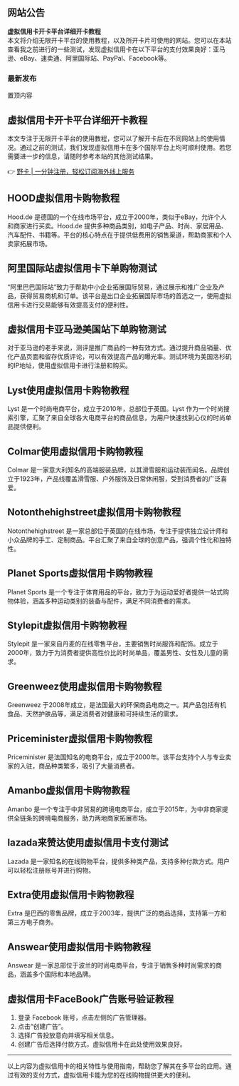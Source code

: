 ## 网站公告

**虚拟信用卡开卡平台详细开卡教程**  
本文将介绍无限开卡平台的使用教程，以及所开卡片可使用的网站。您可以在本站查看我之前进行的一些测试，发现虚拟信用卡在以下平台的支付效果良好：亚马逊、eBay、速卖通、阿里国际站、PayPal、Facebook等。

### 最新发布

置顶内容

## 虚拟信用卡开卡平台详细开卡教程

本文专注于无限开卡平台的使用教程，您可以了解开卡后在不同网站上的使用情况。通过之前的测试，我们发现虚拟信用卡在多个国际平台上均可顺利使用。若您需要进一步的信息，请随时参考本站的其他测试结果。

👉 [野卡 | 一分钟注册，轻松订阅海外线上服务](https://bit.ly/bewildcard)

## HOOD虚拟信用卡购物教程

Hood.de 是德国的一个在线市场平台，成立于2000年，类似于eBay，允许个人和商家进行买卖。Hood.de 提供多种商品类别，如电子产品、时尚、家居用品、汽车配件、书籍等。平台的核心特点在于提供低费用的销售渠道，帮助商家和个人卖家拓展市场。

## 阿里国际站虚拟信用卡下单购物测试

“阿里巴巴国际站”致力于帮助中小企业拓展国际贸易，通过展示和推广企业及产品，获得贸易商机和订单。该平台是出口企业拓展国际市场的首选之一，使用虚拟信用卡进行交易能够有效提高支付的便利性。

## 虚拟信用卡亚马逊美国站下单购物测试

对于亚马逊的老手来说，测评是推广商品的一种有效方式。通过提升商品销量、优化产品页面和留存优质评论，可以有效提高产品的曝光率。测试环境为美国洛杉矶的IP地址，使用虚拟信用卡进行注册和购买。

## Lyst使用虚拟信用卡购物教程

Lyst 是一个时尚电商平台，成立于2010年，总部位于英国。Lyst 作为一个时尚搜索引擎，汇聚了来自全球各大电商平台的商品信息，为用户快速找到心仪的时尚单品提供便利。

## Colmar使用虚拟信用卡购物教程

Colmar 是一家意大利知名的高端服装品牌，以其滑雪服和运动装而闻名。品牌创立于1923年，产品线覆盖滑雪服、户外服饰及日常休闲服，受到消费者的广泛喜爱。

## Notonthehighstreet虚拟信用卡购物教程

Notonthehighstreet 是一家总部位于英国的在线市场，专注于提供独立设计师和小众品牌的手工、定制商品。平台汇聚了来自全球的创意产品，强调个性化和独特性。

## Planet Sports虚拟信用卡购物教程

Planet Sports 是一个专注于体育用品的平台，致力于为运动爱好者提供一站式购物体验，涵盖多种运动类别的装备与配件，满足不同消费者的需求。

## Stylepit虚拟信用卡购物教程

Stylepit 是一家来自丹麦的在线零售平台，主要销售时尚服饰和配饰。成立于2000年，致力于为消费者提供高性价比的时尚单品，覆盖男性、女性及儿童的需求。

## Greenweez使用虚拟信用卡购物教程

Greenweez 于2008年成立，是法国最大的环保商品电商之一。其产品包括有机食品、天然护肤品等，满足消费者对健康和可持续生活的需求。

## Priceminister虚拟信用卡购物教程

Priceminister 是法国知名的电商平台，成立于2000年。该平台支持个人与专业卖家的入驻，商品种类繁多，吸引了大量消费者。

## Amanbo虚拟信用卡购物教程

Amanbo 是一个专注于中非贸易的跨境电商平台，成立于2015年，为中非商家提供全链条的跨境电商服务，助力两地商家拓展市场。

## lazada来赞达使用虚拟信用卡支付测试

Lazada 是一家知名的在线购物平台，提供多种类产品，支持多种付款方式。用户可以轻松注册账号并进行购物。

## Extra使用虚拟信用卡购物教程

Extra 是巴西的零售品牌，成立于2003年，提供广泛的商品选择，支持第一方和第三方电子商务。

## Answear使用虚拟信用卡购物教程

Answear 是一家总部位于波兰的时尚电商平台，专注于销售多种时尚需求的商品，涵盖多个国际和本地品牌。

## 虚拟信用卡FaceBook广告账号验证教程

1. 登录 Facebook 账号，点击左侧的广告管理器。
2. 点击“创建广告”。
3. 选择广告投放意向并填写相关信息。
4. 创建广告后选择付款方式，虚拟信用卡在此处使用效果良好。

---

以上内容为虚拟信用卡的相关特性与使用指南，帮助您了解其在多平台的应用。通过有效的支付方式，虚拟信用卡能为您的在线购物提供更大的便利。